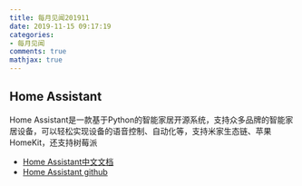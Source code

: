 ```yaml
---
title: 每月见闻201911
date: 2019-11-15 09:17:19
categories:
- 每月见闻
comments: true
mathjax: true
---
```


## Home Assistant

Home Assistant是一款基于Python的智能家居开源系统，支持众多品牌的智能家居设备，可以轻松实现设备的语音控制、自动化等，支持米家生态链、苹果HomeKit，还支持树莓派
* [Home Assistant中文文档](https://home-assistant.cc/hassio/)
* [Home Assistant github](https://github.com/home-assistant/home-assistant)